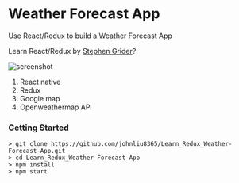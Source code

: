 # Weather Forecast App

Use React/Redux to build a Weather Forecast App

Learn React/Redux by [Stephen Grider](https://www.udemy.com/react-redux/)?

![screenshot](https://cloud.githubusercontent.com/assets/27403702/25586113/6cb5cc06-2ed0-11e7-89b6-180179cf2bab.gif)

1. React native
2. Redux
3. Google map
4. Openweathermap API

### Getting Started

```
> git clone https://github.com/johnliu8365/Learn_Redux_Weather-Forecast-App.git
> cd Learn_Redux_Weather-Forecast-App
> npm install
> npm start
```
